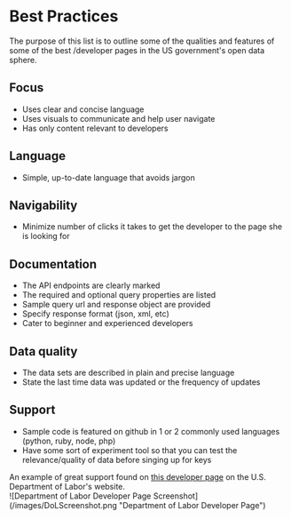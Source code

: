 # Best Practices
The purpose of this list is to outline some of the qualities and features of some of the best /developer pages in the US government's open data sphere.

## Focus
- Uses clear and concise language
- Uses visuals to communicate and help user navigate
- Has only content relevant to developers

## Language
- Simple, up-to-date language that avoids jargon

## Navigability
- Minimize number of clicks it takes to get the developer to the page she is looking for

## Documentation
- The API endpoints are clearly marked
- The required and optional query properties are listed
- Sample query url and response object are provided
- Specify response format (json, xml, etc)
- Cater to beginner and experienced developers

## Data quality
- The data sets are described in plain and precise language
- State the last time data was updated or the frequency of updates

## Support
- Sample code is featured on github in 1 or 2 commonly used languages (python, ruby, node, php)
- Have some sort of experiment tool so that you can test the relevance/quality of data before singing up for keys

An example of great support found on [this developer page] on the U.S. Department of Labor's website.  
![Department of Labor Developer Page Screenshot] (/images/DoLScreenshot.png "Department of Labor Developer Page")

[this developer page]: http://developer.dol.gov/
